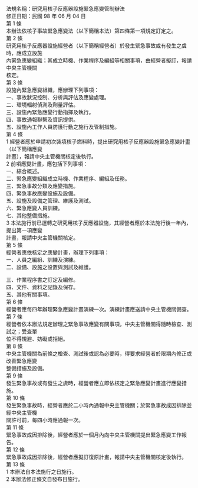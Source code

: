 法規名稱：研究用核子反應器設施緊急應變管制辦法  
修正日期：民國 98 年 06 月 04 日  
第 1 條  
本辦法依核子事故緊急應變法（以下簡稱本法）第四條第一項規定訂定之。  
第 2 條  
研究用核子反應器設施經營者（以下簡稱經營者）於發生緊急事故或有發生之虞時，應成立設施  
內緊急應變組織；其成立時機、作業程序及編組等相關事項，由經營者擬訂，報請中央主管機關  
核定。  
第 3 條  
設施內緊急應變組織，應辦理下列事項：  
一、事故狀況控制、分析與評估及應變處理。  
二、環境輻射偵測及劑量評估。  
三、設施內緊急應變行動指揮及執行。  
四、事故通報聯繫及資訊提供。  
五、設施內工作人員防護行動之施行及管制措施。  
第 4 條  
1 經營者應於申請初次裝填核子燃料時，提出研究用核子反應器設施緊急應變計畫（以下簡稱應變  
計畫），報請中央主管機關核定後執行。  
2 前項應變計畫，應包括下列事項：  
一、綜合概述。  
二、緊急應變組織成立時機、作業程序、編組及任務。  
三、緊急事故分類及應變措施。  
四、緊急事故應變設施及設備。  
五、設施及設備之管理、維護及測試。  
六、緊急應變人員訓練。  
七、其他整備措施。  
3 本法施行前已運轉之研究用核子反應器設施，其經營者應於本法施行後一年內，提出第一項應變  
計畫，報請中央主管機關核定。  
第 5 條  
經營者應依核定之應變計畫，辦理下列事項：  
一、人員之編組、訓練及演練。  
二、設備、設施之設置與測試及維護。  


三、作業程序書之訂定及編修。  
四、文件、資料之記錄及保存。  
五、其他有關事項。  
第 6 條  
經營者應每四年辦理緊急應變計畫演練一次。演練計畫應送請中央主管機關備查。  
第 7 條  
經營者依本辦法規定辦理之緊急事故應變有關事項，中央主管機關得隨時檢查、測試之；受查單  
位不得規避、妨礙或拒絕。  
第 8 條  
中央主管機關為前條之檢查、測試後或認為必要時，得要求經營者於限期內修正或改善緊急應變  
整備措施及設備。  
第 9 條  
發生緊急事故或有發生之虞時，經營者應立即依核定之緊急應變計畫進行應變措施。  
第 10 條  
發生緊急事故時，經營者應於二小時內通報中央主管機關；於緊急事故成因排除並經中央主管機  
關許可前，每四小時應通報一次。  
第 11 條  
緊急事故成因排除後，經營者應於一個月內向中央主管機關提出緊急應變工作報告。  
第 12 條  
緊急事故成因排除後，經營者應擬訂復原計畫，報請中央主管機關核定後執行。  
第 13 條  
1 本辦法自本法施行之日施行。  
2 本辦法修正條文自發布日施行。  



